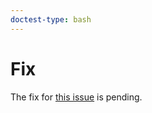 ```yaml
---
doctest-type: bash
---
```


# Fix

The fix for [this issue](https://my.guild.ai/t/tensorboard-permissionerror-due-to-trailing-space-in-label/1005) is pending.
